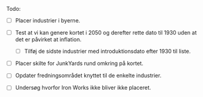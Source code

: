 Todo:
- [ ] Placer industrier i byerne.

- [ ] Test at vi kan genere kortet i 2050 og derefter rette dato til 1930 uden at det er påvirket at inflation.
  - [ ] Tilføj de sidste industrier med introduktionsdato efter 1930 til liste.

- [ ] Placer skilte for JunkYards rund omkring på kortet.

- [ ] Opdater fredningsområdet knyttet til de enkelte industrier.

- [ ] Undersøg hvorfor Iron Works ikke bliver ikke placeret.
